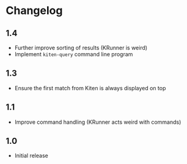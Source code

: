 # Changelog

## 1.4

 - Further improve sorting of results (KRunner is weird)
 - Implement `kiten-query` command line program

## 1.3

 - Ensure the first match from Kiten is always displayed on top

## 1.1

 - Improve command handling (KRunner acts weird with commands)

## 1.0

 - Initial release
